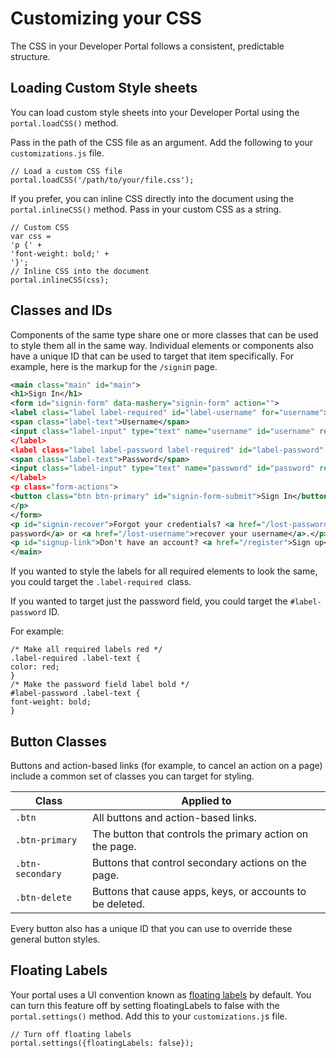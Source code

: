 ﻿---
sidebar_position: 2
---

# Customizing your CSS

<head>
  <meta name="guidename" content="API Management"/>
  <meta name="context" content="GUID-3ff566fa-a360-4913-a135-b8a52c8a5634"/>
</head>

The CSS in your Developer Portal follows a consistent, predictable structure. 

## Loading Custom Style sheets

You can load custom style sheets into your Developer Portal using the `portal.loadCSS()` method. 

Pass in the path of the CSS file as an argument. Add the following to your `customizations.js` file. 

```
// Load a custom CSS file
portal.loadCSS('/path/to/your/file.css');
```

If you prefer, you can inline CSS directly into the document using the `portal.inlineCSS()` method. Pass in your custom CSS as a string. 

```
// Custom CSS
var css =
'p {' +
'font-weight: bold;' +
'}';
// Inline CSS into the document
portal.inlineCSS(css);
```

## Classes and IDs

Components of the same type share one or more classes that can be used to style them all in the same way. Individual elements or components also have a unique ID that can be used to target that item specifically. For example, here is the markup for the `/signi`n page. 

```xml
<main class="main" id="main">
<h1>Sign In</h1>
<form id="signin-form" data-mashery="signin-form" action="">
<label class="label label-required" id="label-username" for="username">
<span class="label-text">Username</span>
<input class="label-input" type="text" name="username" id="username" required>
</label>
<label class="label label-password label-required" id="label-password" for="password">
<span class="label-text">Password</span>
<input class="label-input" type="text" name="password" id="password" required>
</label>
<p class="form-actions">
<button class="btn btn-primary" id="signin-form-submit">Sign In</button>
</p>
</form>
<p id="signin-recover">Forgot your credentials? <a href="/lost-password">Recover your
password</a> or <a href="/lost-username">recover your username</a>.</p>
<p id="signup-link">Don't have an account? <a href="/register">Sign up</a>.</p>
</main>
```

If you wanted to style the labels for all required elements to look the same, you could target the `.label-required `class. 

If you wanted to target just the password field, you could target the `#label-password` ID. 

For example: 

```
/* Make all required labels red */
.label-required .label-text {
color: red;
}
/* Make the password field label bold */
#label-password .label-text {
font-weight: bold;
}
```

## Button Classes

Buttons and action-based links (for example, to cancel an action on a page) include a common set of classes you can target for styling. 

|**Class** |**Applied to** |
| -------- | ----- |
|`.btn`|All buttons and action-based links. |
|`.btn-primary`|The button that controls the primary action on the page. |
|`.btn-secondary`|Buttons that control secondary actions on the page. |
|`.btn-delete`|Buttons that cause apps, keys, or accounts to be deleted. |

Every button also has a unique ID that you can use to override these general button styles. 

## Floating Labels

Your portal uses a UI convention known as [floating labels](https://css-tricks.com/float-labels-css) by default. You can turn this feature off by setting floatingLabels to false with the `portal.settings()` method. Add this to your `customizations.j`s file. 

```
// Turn off floating labels
portal.settings({floatingLabels: false});
```
